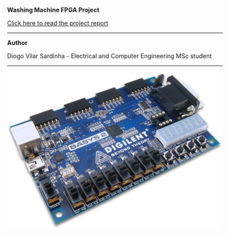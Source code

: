 <span>**Washing Machine FPGA Project**</span> 

[Click here to read the project report](./latex-report/report.pdf)

-----

**Author**

Diogo Vilar Sardinha  - Electrical and Computer Engineering  MSc student

------

![](./latex-report/img/basys2.jpg)
